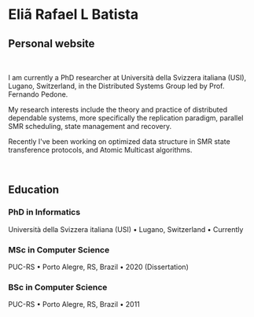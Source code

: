 # Eliã Rafael L Batista

## Personal website

<br>

I am currently a PhD researcher at Università della Svizzera italiana (USI), Lugano, Switzerland, in the Distributed Systems Group led by Prof. Fernando Pedone.

My research interests include the theory and practice of distributed dependable systems, more specifically the replication paradigm, parallel SMR scheduling, state management and recovery.

Recently I've been working on optimized data structure in SMR state transference protocols, and Atomic Multicast algorithms.

<br>

## Education

### PhD in Informatics

Università della Svizzera italiana (USI) • Lugano, Switzerland • Currently

### MSc in Computer Science

PUC-RS • Porto Alegre, RS, Brazil • 2020 (Dissertation)

### BSc in Computer Science

PUC-RS • Porto Alegre, RS, Brazil • 2011

<!-- scp -r ./build/* delime@euler.inf.usi.ch:/home/delime/public_html/ -->